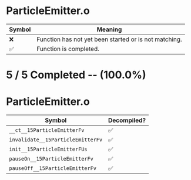 # ParticleEmitter.o
| Symbol | Meaning 
| ------------- | ------------- 
| :x: | Function has not yet been started or is not matching. 
| :white_check_mark: | Function is completed. 


# 5 / 5 Completed -- (100.0%)
# ParticleEmitter.o
| Symbol | Decompiled? |
| ------------- | ------------- |
| `__ct__15ParticleEmitterFv` | :white_check_mark: |
| `invalidate__15ParticleEmitterFv` | :white_check_mark: |
| `init__15ParticleEmitterFUs` | :white_check_mark: |
| `pauseOn__15ParticleEmitterFv` | :white_check_mark: |
| `pauseOff__15ParticleEmitterFv` | :white_check_mark: |
